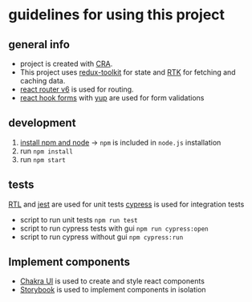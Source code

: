 # guidelines for using this project

## general info

- project is created with [CRA](https://create-react-app.dev/).
- This project uses [redux-toolkit](https://redux-toolkit.js.org/) for state and
  [RTK](https://redux-toolkit.js.org/rtk-query/overview) for fetching and caching data.
- [react router v6](https://reactrouter.com/docs/en/v6/getting-started/overview) is used for routing.
- [react hook forms](https://react-hook-form.com/) with [yup](https://www.npmjs.com/package/yup) are used for form validations

## development

1. [install npm and node](https://nodejs.org/en/download/) -> `npm` is included in `node.js` installation
2. run `npm install`
3. run `npm start`

## tests

[RTL](https://testing-library.com/docs/react-testing-library/intro/) and [jest](https://jestjs.io/) are used for unit tests
[cypress](https://www.cypress.io/) is used for integration tests

- script to run unit tests `npm run test`
- script to run cypress tests with gui `npm run cypress:open`
- script to run cypress without gui `npm cypress:run`

## Implement components

- [Chakra UI](https://chakra-ui.com/) is used to create and style react components
- [Storybook](https://storybook.js.org/) is used to implement components in isolation
